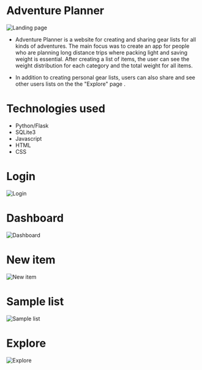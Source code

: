 # Adventure Planner
![Landing page](https://i.ibb.co/5YzTdWW/landingpage.jpg)

- Adventure Planner is a website for creating and sharing gear lists for all kinds of adventures. 
The main focus was to create an app for people who are planning long distance trips where packing light and saving weight is essential.
After creating a list of items, the user can see the weight distribution for each category and the total weight for all items.

- In addition to creating personal gear lists, users can also share and see other users lists on the the "Explore" page .

# Technologies used
- Python/Flask
- SQLite3
- Javascript
- HTML
- CSS

# Login
![Login](https://i.ibb.co/GTzjzqc/login.jpg)

# Dashboard
![Dashboard](https://i.ibb.co/17fg9CZ/dashboard.jpg)

# New item
![New item](https://i.ibb.co/vHJ2Wmq/newitem2.jpg)

# Sample list
![Sample list](https://i.ibb.co/CVvWV6Z/samplelist.jpg)

# Explore
![Explore](https://i.ibb.co/jTWCBND/explore.jpg)
